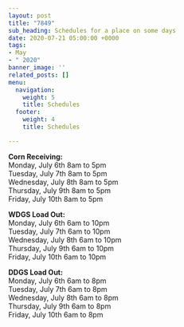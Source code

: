 ```yaml
---
layout: post
title: "7849"
sub_heading: Schedules for a place on some days
date: 2020-07-21 05:00:00 +0000
tags:
- May
- " 2020"
banner_image: ''
related_posts: []
menu:
  navigation:
    weight: 5
    title: Schedules
  footer:
    weight: 4
    title: Schedules

---
```

**Corn Receiving:**  
Monday, July 6th        8am to 5pm  
Tuesday, July 7th        8am to 5pm  
Wednesday, July 8th   8am to 5pm  
Thursday, July 9th       8am to 5pm  
Friday, July 10th          8am to 5pm

**WDGS Load Out:**  
Monday, July 6th        6am to 10pm  
Tuesday, July 7th        6am to 10pm  
Wednesday, July 8th   6am to 10pm  
Thursday, July 9th       6am to 10pm  
Friday, July 10th          6am to 10pm

**DDGS Load Out:**  
Monday, July 6th        6am to 8pm  
Tuesday, July 7th        6am to 8pm  
Wednesday, July 8th   6am to 8pm  
Thursday, July 9th       6am to 8pm  
Friday, July 10th          6am to 8pm